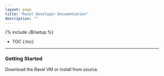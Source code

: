```yaml
---
layout: page
title: "Ravel Developer Documentation"
description: ""
---
```

{% include JB/setup %}

* TOC
{:toc}


-------------------------

### Getting Started

Download the Ravel VM or install from source.
